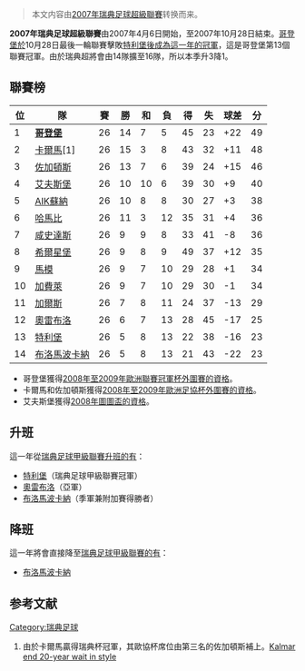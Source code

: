 > 本文内容由[2007年瑞典足球超級聯賽](https://zh.wikipedia.org/wiki/2007年瑞典足球超級聯賽)转换而来。


**2007年瑞典足球超級聯賽**由2007年4月6日開始，至2007年10月28日結束。[哥登堡於](https://zh.wikipedia.org/wiki/哥登堡足球會 "wikilink")10月28日最後一輪聯賽擊敗[特利堡後成為這一年的冠軍](https://zh.wikipedia.org/wiki/特雷勒堡足球俱樂部 "wikilink")，這是哥登堡第13個聯賽冠軍。由於瑞典超將會由14隊擴至16隊，所以本季升3降1。

## 聯賽榜

| 位  | 隊                                                          | 賽  | 勝  | 和  | 負  | 得  | 失  | 球差   | 分  |
| -- | ---------------------------------------------------------- | -- | -- | -- | -- | -- | -- | ---- | -- |
| 1  | **[哥登堡](https://zh.wikipedia.org/wiki/哥登堡足球會 "wikilink")** | 26 | 14 | 7  | 5  | 45 | 23 | \+22 | 49 |
| 2  | [卡爾馬](../Page/卡爾馬足球會.md "wikilink")\[1\]                   | 26 | 15 | 3  | 8  | 43 | 32 | \+11 | 48 |
| 3  | [佐加頓斯](https://zh.wikipedia.org/wiki/佐加頓斯 "wikilink")      | 26 | 13 | 7  | 6  | 39 | 24 | \+15 | 46 |
| 4  | [艾夫斯堡](https://zh.wikipedia.org/wiki/艾夫斯堡 "wikilink")      | 26 | 10 | 10 | 6  | 39 | 30 | \+9  | 40 |
| 5  | [AIK蘇納](https://zh.wikipedia.org/wiki/AIK蘇納 "wikilink")    | 26 | 10 | 8  | 8  | 30 | 27 | \+3  | 38 |
| 6  | [哈馬比](https://zh.wikipedia.org/wiki/哈馬比 "wikilink")        | 26 | 11 | 3  | 12 | 35 | 31 | \+4  | 36 |
| 7  | [咸史達斯](https://zh.wikipedia.org/wiki/咸史達斯 "wikilink")      | 26 | 9  | 9  | 8  | 33 | 41 | \-8  | 36 |
| 8  | [希爾星堡](https://zh.wikipedia.org/wiki/希爾星堡 "wikilink")      | 26 | 9  | 8  | 9  | 49 | 37 | \+12 | 35 |
| 9  | [馬模](https://zh.wikipedia.org/wiki/馬模 "wikilink")          | 26 | 9  | 7  | 10 | 29 | 28 | \+1  | 34 |
| 10 | [加費萊](https://zh.wikipedia.org/wiki/加費萊 "wikilink")        | 26 | 9  | 7  | 10 | 29 | 30 | \-1  | 34 |
| 11 | [加爾斯](../Page/加爾斯.md "wikilink")                           | 26 | 7  | 8  | 11 | 24 | 37 | \-13 | 29 |
| 12 | [奧雷布洛](https://zh.wikipedia.org/wiki/奧雷布洛體育俱樂部 "wikilink") | 26 | 6  | 7  | 13 | 28 | 45 | \-17 | 25 |
| 13 | [特利堡](https://zh.wikipedia.org/wiki/特雷勒堡足球俱樂部 "wikilink")  | 26 | 5  | 8  | 13 | 22 | 38 | \-16 | 23 |
| 14 | [布洛馬波卡納](https://zh.wikipedia.org/wiki/布洛馬波卡納 "wikilink")  | 26 | 5  | 8  | 13 | 21 | 43 | \-22 | 23 |

  - 哥登堡獲得[2008年至2009年歐洲聯賽冠軍杯外圍賽的資格](https://zh.wikipedia.org/wiki/2008年至2009年歐洲聯賽冠軍杯 "wikilink")。
  - 卡爾馬和佐加頓斯獲得[2008年至2009年歐洲足協杯外圍賽的資格](https://zh.wikipedia.org/wiki/2008年至2009年歐洲足協杯 "wikilink")。
  - 艾夫斯堡獲得[2008年圖圖盃的資格](https://zh.wikipedia.org/wiki/2008年圖圖盃 "wikilink")。

## 升班

這一年從[瑞典足球甲級聯賽升班的有](https://zh.wikipedia.org/wiki/瑞典足球甲級聯賽 "wikilink")：

  - [特利堡](https://zh.wikipedia.org/wiki/特雷勒堡足球俱樂部 "wikilink")（瑞典足球甲級聯賽冠軍）
  - [奧雷布洛](https://zh.wikipedia.org/wiki/奧雷布洛體育俱樂部 "wikilink")（亞軍）
  - [布洛馬波卡納](https://zh.wikipedia.org/wiki/布洛馬波卡納 "wikilink")（季軍兼附加賽得勝者）

## 降班

這一年將會直接降至[瑞典足球甲級聯賽的有](https://zh.wikipedia.org/wiki/瑞典足球甲級聯賽 "wikilink")：

  - [布洛馬波卡納](https://zh.wikipedia.org/wiki/布洛馬波卡納 "wikilink")

## 参考文献

<div class="references-small">

<references />

</div>

[Category:瑞典足球](https://zh.wikipedia.org/wiki/Category:瑞典足球 "wikilink")

1.  由於卡爾馬贏得瑞典杯冠軍，其歐協杯席位由第三名的佐加頓斯補上。[Kalmar end 20-year wait in style](http://www.uefa.com/footballeurope/news/kind=2/newsid=594306.html)